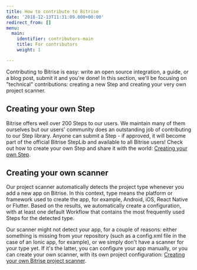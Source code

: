```yaml
---
title: How to contribute to Bitrise
date: '2018-12-13T11:31:09.000+00:00'
redirect_from: []
menu:
  main:
    identifier: contributors-main
    title: For contributors
    weight: 1

---
```


Contributing to Bitrise is easy: write an open source integration, a guide, or a blog post, submit it and you're done! In this section, we'll be focusing on "technical" contributions: creating a new Step and creating your very own project scanner.

## Creating your own Step

Bitrise offers well over 200 Steps to our users. We maintain many of them ourselves but our users' community does an outstanding job of contributing to our Step library. Anyone can submit a Step - if approved, it will become part of the official Bitrise StepLib and available to all Bitrise users! Check out how to create your own Step and share it with the world: [Creating your own Step](/contributors/create-your-own-step/).

## Creating your own scanner

Our project scanner automatically detects the project type whenever you add a new app on Bitrise. In this context, type means the platform or framework used to create the app, for example, Android, iOS, React Native or Flutter. Based on the results, we automatically create a configuration, with at least one default Workflow that contains the most frequently used Steps for the detected type.

Our scanner might not detect your app, for a couple of reasons: either something is missing from your repository (such as a config.xml file in the case of an Ionic app, for example), or we simply don't have a scanner for your type yet. If it's the latter, you can configure your app manually, or you can create your own scanner, with its own project configuration: [Creating your own Bitrise project scanner](/contributors/creating-your-own-bitrise-project-scanner/).
